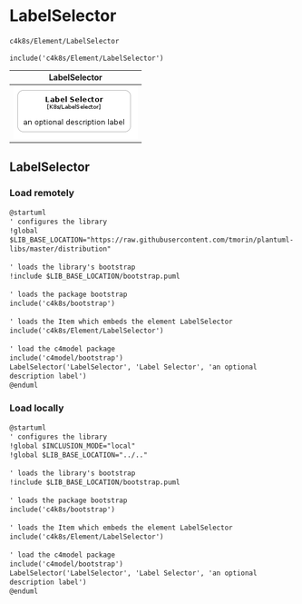 # LabelSelector


```text
c4k8s/Element/LabelSelector
```

```text
include('c4k8s/Element/LabelSelector')
```



| LabelSelector |
| :---: |
| ![illustration for LabelSelector](../../c4k8s/Element/LabelSelector.Local.png) |




## LabelSelector

### Load remotely
```plantuml
@startuml
' configures the library
!global $LIB_BASE_LOCATION="https://raw.githubusercontent.com/tmorin/plantuml-libs/master/distribution"

' loads the library's bootstrap
!include $LIB_BASE_LOCATION/bootstrap.puml

' loads the package bootstrap
include('c4k8s/bootstrap')

' loads the Item which embeds the element LabelSelector
include('c4k8s/Element/LabelSelector')

' load the c4model package
include('c4model/bootstrap')
LabelSelector('LabelSelector', 'Label Selector', 'an optional description label')
@enduml
```

### Load locally
```plantuml
@startuml
' configures the library
!global $INCLUSION_MODE="local"
!global $LIB_BASE_LOCATION="../.."

' loads the library's bootstrap
!include $LIB_BASE_LOCATION/bootstrap.puml

' loads the package bootstrap
include('c4k8s/bootstrap')

' loads the Item which embeds the element LabelSelector
include('c4k8s/Element/LabelSelector')

' load the c4model package
include('c4model/bootstrap')
LabelSelector('LabelSelector', 'Label Selector', 'an optional description label')
@enduml
```

